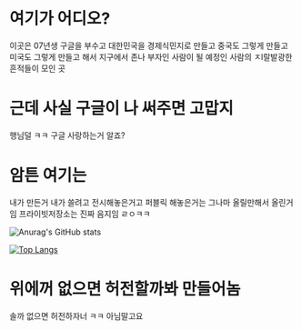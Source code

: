 # 여기가 어디오?
이곳은 07년생 구글을 부수고 대한민국을 경제식민지로 만들고 중국도 그렇게 만들고 미국도 그렇게 만들고 해서 지구에서 존나 부자인 사람이 될 예정인 사람의 ㅈl랄발광한 흔적들이 모인 곳

# 근데 사실 구글이 나 써주면 고맙지
행님덜 ㅋㅋ 구글 사랑하는거 알죠?

# 암튼 여기는
내가 만든거 내가 쓸려고 전시해놓은거고 퍼블릭 해놓은거는 그나마 올릴만해서 올린거임 프라이빗저장소는 진짜 음지임 ㄹㅇㅋㅋ

![Anurag's GitHub stats](https://github-readme-stats.vercel.app/api?username=SGH07&show_icons=true)

[![Top Langs](https://github-readme-stats.vercel.app/api/top-langs/?username=anuraghazra&layout=compact)](https://github.com/anuraghazra/github-readme-stats)


# 위에꺼 없으면 허전할까봐 만들어놈

솔까 없으면 허전하자너 ㅋㅋ
아님말고요




